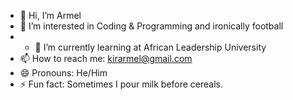 - 👋 Hi, I’m Armel
- 👀 I’m interested in Coding & Programming and ironically football
- - 🌱 I’m currently learning at African Leadership University
- 📫 How to reach me: [kirarmel@gmail.com](url)
- 😄 Pronouns: He/Him
- ⚡ Fun fact: Sometimes I pour milk before cereals.

<!---
armeleger/armeleger is a ✨ special ✨ repository because its `README.md` (this file) appears on your GitHub profile.
You can click the Preview link to take a look at your changes.
--->
